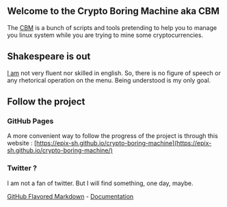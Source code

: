 ## Welcome to the Crypto Boring Machine aka CBM

The [CBM](https://github.com/epix-sh/crypto-boring-machine) is a bunch of scripts and tools pretending to help you to manage you linux system while you are trying to mine some cryptocurrencies.

## Shakespeare is out

[I am](https://github.com/epix-sh) not very fluent nor skilled in english. So, there is no figure of speech or any rhetorical operation on the menu.
Being understood is my only goal.

## Follow the project
### GitHub Pages
A more convenient way to follow the progress of the project is through this website : [https://epix-sh.github.io/crypto-boring-machine](https://epix-sh.github.io/crypto-boring-machine/)
### Twitter ?
I am not a fan of twitter. But I will find something, one day, maybe.

[GitHub Flavored Markdown](https://guides.github.com/features/mastering-markdown/) - [Documentation](https://help.github.com/categories/github-pages-basics/)
